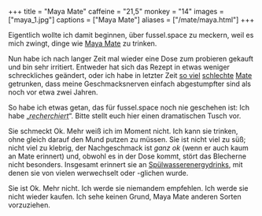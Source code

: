 +++
title = "Maya Mate"
caffeine = "21,5"
monkey = "14"
images = ["maya_1.jpg"]
captions = ["Maya Mate"]
aliases = ["/mate/maya.html"]
+++

Eigentlich wollte ich damit beginnen, über fussel.space zu meckern, weil es mich zwingt, dinge wie [Maya Mate](http://mayamate.de/) zu trinken.

Nun habe ich nach langer Zeit mal wieder eine Dose zum probieren gekauft und bin sehr irritiert. Entweder hat sich das Rezept in etwas weniger schreckliches geändert, oder ich habe in letzter Zeit [so viel](/mate/mixery.html) [schlechte](/mate/rio.html) [Mate](/mate/top.html) getrunken, dass meine Geschmacksnerven einfach abgestumpfter sind als noch vor etwa zwei Jahren.

So habe ich etwas getan, das für fussel.space noch nie geschehen ist: Ich habe &bdquo;<abbr title="Rezensionen gegooglet">*recherchiert*</abbr>&ldquo;. Bitte stellt euch hier einen dramatischen Tusch vor.

Sie schmeckt Ok. Mehr weiß ich im Moment nicht. Ich kann sie trinken, ohne gleich darauf den Mund putzen zu müssen. Sie ist nicht viel zu süß; nicht viel zu klebrig, der Nachgeschmack ist *ganz ok* (wenn er auch kaum an Mate erinnert) und, obwohl es in der Dose kommt, stört das Blecherne nicht besonders. Insgesamt erinnert sie an [Spülwasserenergydrinks](/mate/rio.html), mit denen sie von vielen werwechselt oder -glichen wurde.

Sie ist Ok. Mehr nicht. Ich werde sie niemandem empfehlen. Ich werde sie nicht wieder kaufen. Ich sehe keinen Grund, Maya Mate anderen Sorten vorzuziehen.
